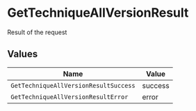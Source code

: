 # GetTechniqueAllVersionResult

Result of the request


## Values

| Name                                  | Value                                 |
| ------------------------------------- | ------------------------------------- |
| `GetTechniqueAllVersionResultSuccess` | success                               |
| `GetTechniqueAllVersionResultError`   | error                                 |